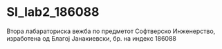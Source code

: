 # SI_lab2_186088
Втора лабараториска вежба по предметот Софтверско Инженерство, изработена од Благој Јанакиевски, бр. на индекс 186088
